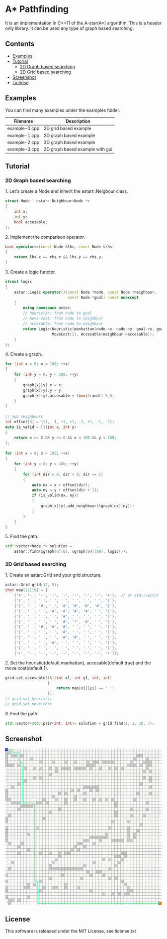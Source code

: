 # A\* Pathfinding

It is an implementation in C++11 of the A-star(A\*) algorithm. This is a header only library. It can be used any type of graph based searching.

## Contents

- [Examples](#examples)
- [Tutorial](#tutorial)
    - [2D Graph based searching](#2d-graph-based-searching)
    - [2D Grid based searching](#2d-grid-based-searching)
- [Screenshot](#screenshot)
- [License](#license)

## Examples

You can find many examples under the examples folder.

| Filename         | Description                      |
|------------------|----------------------------------|
| example-0.cpp    | 2D grid  based example           |
| example-1.cpp    | 2D graph based example           |
| example-2.cpp    | 3D graph based example           |
| example-3.cpp    | 2D graph based example with gui  |

## Tutorial

### 2D Graph based searching

1\. Let's create a Node and inherit the astart::Neigbour class.
```cpp
struct Node : astar::Neighbour<Node *>
{
    int x;
    int y;
    bool accesable;
};
```
2\. Implement the comparison operator.
```cpp
bool operator==(const Node &lhs, const Node &rhs)
{
    return lhs.x == rhs.x && lhs.y == rhs.y;
}
```
3\. Create a logic functor.
```cpp
struct logic
{
    astar::Logic operator()(const Node *node, const Node *neighbour,
                            const Node *goal) const noexcept
    {
        using namespace astar;
        // heuristic: from node to goal
        // move cost: from node to neighbour
        // accesable: from node to neighbour
        return Logic(Heuristic(manhattan(node->x, node->y, goal->x, goal->y)),
                     MoveCost(1), Accesable(neighbour->accesable));
    }
};
```
4\. Create a graph.
```cpp
for (int x = 0; x < 100; ++x)
{
    for (int y = 0; y < 100; ++y)
    {
        graph[x][y].x = x;
        graph[x][y].y = y;
        graph[x][y].accesable = (bool)rand() % 5;
    }
}

// add neighbours
int offset[8] = {+1, -1, +1, +1, -1, +1, -1, -1};
auto is_valid = [](int x, int y)
{
    return x >= 0 && y >= 0 && x < 100 && y < 100;
};

for (int x = 0; x < 100; ++x)
{
    for (int y = 0; y < 100; ++y)
    {
        for (int dir = 0; dir < 8; dir += 2)
        {
            auto nx = x + offset[dir];
            auto ny = y + offset[dir + 1];
            if (is_valid(nx, ny))
            {
                graph[x][y].add_neighbour(&graph[nx][ny]);
            }
        }
    }
}
```
5\. Find the path.
```cpp
std::vector<Node *> solution =
    astar::find(&graph[0][0], &graph[99][99], logic());
```

### 2D Grid based searching
1\. Create an astar::Grid and your grid structure. 
```cpp
astar::Grid grid(12, 9);
char map[12][9] = {
    {'+', '-', '-', '-', '-', '-', '-', '-', '+'},  // or std::vector
    {'|', ' ', ' ', ' ', ' ', ' ', ' ', ' ', '|'},
    {'|', ' ', '#', ' ', '#', '#', '#', '#', '|'},
    {'|', ' ', ' ', '#', '#', '#', '#', ' ', '|'},
    {'|', ' ', ' ', ' ', '#', ' ', ' ', ' ', '|'},
    {'|', ' ', ' ', ' ', '#', '*', '#', ' ', '|'},
    {'|', ' ', '#', '#', '#', ' ', ' ', ' ', '|'},
    {'|', ' ', ' ', ' ', '#', ' ', ' ', ' ', '|'},
    {'|', ' ', ' ', ' ', '#', '#', ' ', ' ', '|'},
    {'|', ' ', ' ', '#', ' ', ' ', ' ', ' ', '|'},
    {'|', ' ', ' ', ' ', ' ', ' ', ' ', ' ', '|'},
    {'+', '-', '-', '-', '-', '-', '-', '-', '+'}};
```
2\. Set the heuristic(default manhattan), accesable(default true) and the move cost(default 1).
```cpp
grid.set_accesable([&](int x1, int y1, int, int)
                   {
                       return map[x1][y1] == ' ';
                   });
// grid.set_heuristic
// grid.set_move_cost
```
3\. Find the path.
```cpp
std::vector<std::pair<int, int>> solution = grid.find(1, 1, 10, 7);
```

## Screenshot
![Example 1](screenshot/example3.gif?raw=true)

## License  

This software is released under the MIT License, see license.txt
